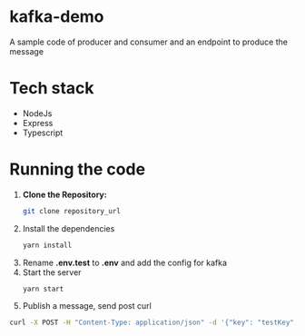 # kafka-demo
 A sample code of producer and consumer and an endpoint to produce the message
# Tech stack
* NodeJs
* Express
* Typescript

# Running the code
1. **Clone the Repository:**
   ```bash
   git clone repository_url
2. Install the dependencies
   ```bash
   yarn install
3. Rename **.env.test** to **.env** and add the config for kafka
4. Start the server
   ```bash
   yarn start
5. Publish a message, send post curl
  ```bash
curl -X POST -H "Content-Type: application/json" -d '{"key": "testKey", "value": "testValue"}' http://localhost:6000